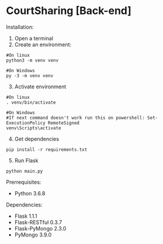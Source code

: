 # CourtSharing [Back-end]

Installation:
1. Open a terminal
2. Create an environment:
```
#On linux
python3 -m venv venv

#On Windows
py -3 -m venv venv
```
3. Activate environment
```
#On linux
. venv/bin/activate

#On Windows
#If next command doesn't work run this on powershell: Set-ExecutionPolicy RemoteSigned
venv\Scripts\activate
```
4. Get dependencies
```
pip install -r requirements.txt
```
5. Run Flask
```
python main.py
```

Prerrequisites:
- Python 3.6.8


Dependencies:
 - Flask 1.1.1
 - Flask-RESTful 0.3.7
 - Flask-PyMongo 2.3.0
 - PyMongo 3.9.0
